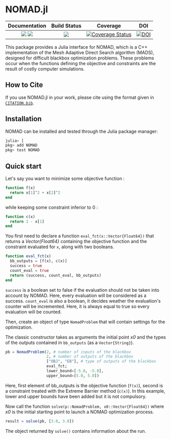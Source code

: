 # NOMAD.jl

| **Documentation** | **Build Status** | **Coverage** | **DOI** |
|:-----------------:|:----------------:|:------------:|:-------:|
| [![](https://img.shields.io/badge/docs-stable-blue.svg)](https://bbopt.github.io/NOMAD.jl/stable) [![](https://img.shields.io/badge/docs-dev-purple.svg)](https://bbopt.github.io/NOMAD.jl/dev) | [![](https://github.com/bbopt/NOMAD.jl/workflows/CI/badge.svg)](https://github.com/bbopt/NOMAD.jl/actions) | [![Coverage Status](https://coveralls.io/repos/github/bbopt/NOMAD.jl/badge.svg?branch=master)](https://coveralls.io/github/bbopt/NOMAD.jl?branch=master) | [![DOI](https://zenodo.org/badge/DOI/10.5281/zenodo.3700167.svg)](https://doi.org/10.5281/zenodo.3700167) |

This package provides a Julia interface for NOMAD, which is a C++ implementation of the Mesh Adaptive Direct Search algorithm (MADS), designed for difficult blackbox optimization problems. These problems occur when the functions defining the objective and constraints are the result of costly computer simulations.

## How to Cite

If you use NOMAD.jl in your work, please cite using the format given in [`CITATION.bib`](https://github.com/bbopt/NOMAD.jl/blob/master/CITATION.bib).

## Installation

NOMAD can be installed and tested through the Julia package manager:

```julia
julia> ]
pkg> add NOMAD
pkg> test NOMAD
```

## Quick start

Let's say you want to minimize some objective function :

```julia
function f(x)
  return x[1]^2 + x[2]^2
end
```

while keeping some constraint inferior to 0 :

```julia
function c(x)
  return 1 - x[1]
end
```

You first need to declare a function `eval_fct(x::Vector{Float64})` that returns a *Vector{Float64}* containing the objective function and the constraint evaluated for `x`, along with two booleans.

```julia
function eval_fct(x)
  bb_outputs = [f(x), c(x)]
  success = true
  count_eval = true
  return (success, count_eval, bb_outputs)
end
```

`success` is a boolean set to false if the evaluation should not be taken into account by NOMAD. Here, every evaluation will be considered as a success. `count_eval` is also a boolean, it decides weather the evaluation's counter will be incremented. Here, it is always equal to true so every evaluation will be counted.

Then, create an object of type `NomadProblem` that will contain settings for the optimization.

The classic constructor takes as arguments the initial point *x0* and the types of the outputs contained in `bb_outputs` (as a `Vector{String}`).

```julia
pb = NomadProblem(2, # number of inputs of the blackbox
                  2, # number of outputs of the blackbox
                  ["OBJ", "EB"], # type of outputs of the blackbox
                  eval_fct;
                  lower_bound=[-5.0, -5.0],
                  upper_bound=[5.0, 5.0])
```

Here, first element of bb_outputs is the objective function (`f(x)`), second is a constraint treated with the Extreme Barrier method (`c(x)`). In this example, lower and upper bounds have been added but it is not compulsory.

Now call the function `solve(p::NomadProblem, x0::Vector{Float64})` where *x0* is the initial starting point to launch a NOMAD optimization process.

```julia
result = solve(pb, [3.0, 3.0])
```

The object returned by `solve()` contains information about the run.
